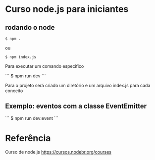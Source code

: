# Curso node.js para iniciantes

## rodando o node
```
$ npm .
```
ou
```
$ npm index.js
```

<p>Para executar um comando especifico</p>
```
$ npm run dev
```

Para o projeto será criado um diretório e um arquivo index.js para cada conceito

<h2>Exemplo: eventos com a classe EventEmitter </h2>
```
$ npm run dev:event
```

# Referência
Curso de node.js https://cursos.nodebr.org/courses

